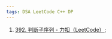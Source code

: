 ```yaml
---
tags: DSA LeetCode C++ DP
---
```




1.   [392. 判断子序列 - 力扣（LeetCode）](https://leetcode.cn/problems/is-subsequence/);